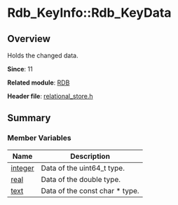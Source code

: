 # Rdb_KeyInfo::Rdb_KeyData


## Overview

Holds the changed data.

**Since**: 11

**Related module**: [RDB](_r_d_b.md)

**Header file**: [relational_store.h](relational__store_8h.md)


## Summary


### Member Variables

| Name| Description|
| -------- | -------- |
| [integer](_r_d_b.md#integer) | Data of the uint64_t type.|
| [real](_r_d_b.md#real) | Data of the double type.|
| [text](_r_d_b.md#text) | Data of the const char \* type.|
